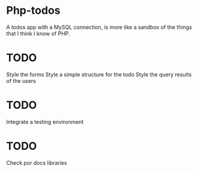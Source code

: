 # Php-todos
A todos app with a MySQL connection, is more like a sandbox of the things that I think I know of PHP.

# TODO
Style the forms
Style a simple structure for the todo
Style the query results of the users

# TODO
Integrate a testing environment

# TODO
Check por docs libraries
